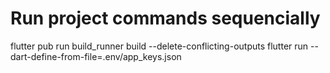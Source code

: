 # Run project commands sequencially

flutter pub run build_runner build --delete-conflicting-outputs
flutter run --dart-define-from-file=.env/app_keys.json


